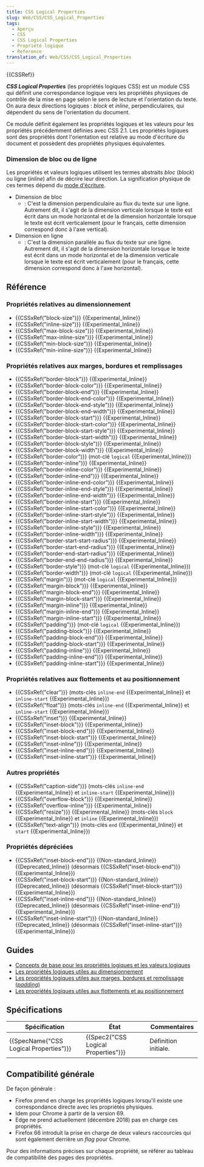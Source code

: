 ```yaml
---
title: CSS Logical Properties
slug: Web/CSS/CSS_Logical_Properties
tags:
  - Aperçu
  - CSS
  - CSS Logical Properties
  - Propriété logique
  - Reference
translation_of: Web/CSS/CSS_Logical_Properties
---
```

{{CSSRef}}

**_CSS Logical Properties_** (les propriétés logiques CSS) est un module CSS qui définit une correspondance logique vers les propriétés physiques de contrôle de la mise en page selon le sens de lecture et l'orientation du texte. On aura deux directions logiques : _block_ et _inline_, perpendiculaires, qui dépendent du sens de l'orientation du document.

Ce module définit également les propriétés logiques et les valeurs pour les propriétés précédemment définies avec CSS 2.1. Les propriétés logiques sont des propriétés dont l'orientation est relative au mode d'écriture du document et possèdent des propriétés physiques équivalentes.

### Dimension de bloc ou de ligne

Les propriétés et valeurs logiques utilisent les termes abstraits _bloc_ (_block_) ou ligne (_inline_) afin de décrire leur direction. La signification physique de ces termes dépend du [mode d'écriture](/fr/docs/Web/CSS/CSS_Writing_Modes).

- Dimension de bloc
  - : C'est la dimension perpendiculaire au flux du texte sur une ligne. Autrement dit, il s'agit de la dimension verticale lorsque le texte est écrit dans un mode horizontal et de la dimension horizontale lorsque le texte est écrit verticalement (pour le français, cette dimension correspond donc à l'axe vertical).
- Dimension en ligne
  - : C'est la dimension parallèle au flux du texte sur une ligne. Autrement dit, il s'agit de la dimension horizontale lorsque le texte est écrit dans un mode horizontal et de la dimension verticale lorsque le texte est écrit verticalement (pour le français, cette dimension correspond donc à l'axe horizontal).

## Référence

### Propriétés relatives au dimensionnement

- {{CSSxRef("block-size")}} {{Experimental_Inline}}
- {{CSSxRef("inline-size")}} {{Experimental_Inline}}
- {{CSSxRef("max-block-size")}} {{Experimental_Inline}}
- {{CSSxRef("max-inline-size")}} {{Experimental_Inline}}
- {{CSSxRef("min-block-size")}} {{Experimental_Inline}}
- {{CSSxRef("min-inline-size")}} {{Experimental_Inline}}

### Propriétés relatives aux marges, bordures et remplissages

- {{CSSxRef("border-block")}} {{Experimental_Inline}}
- {{CSSxRef("border-block-color")}} {{Experimental_Inline}}
- {{CSSxRef("border-block-end")}} {{Experimental_Inline}}
- {{CSSxRef("border-block-end-color")}} {{Experimental_Inline}}
- {{CSSxRef("border-block-end-style")}} {{Experimental_Inline}}
- {{CSSxRef("border-block-end-width")}} {{Experimental_Inline}}
- {{CSSxRef("border-block-start")}} {{Experimental_Inline}}
- {{CSSxRef("border-block-start-color")}} {{Experimental_Inline}}
- {{CSSxRef("border-block-start-style")}} {{Experimental_Inline}}
- {{CSSxRef("border-block-start-width")}} {{Experimental_Inline}}
- {{CSSxRef("border-block-style")}} {{Experimental_Inline}}
- {{CSSxRef("border-block-width")}} {{Experimental_Inline}}
- {{CSSxRef("border-color")}} (mot-clé `logical` {{Experimental_Inline}})
- {{CSSxRef("border-inline")}} {{Experimental_Inline}}
- {{CSSxRef("border-inline-color")}} {{Experimental_Inline}}
- {{CSSxRef("border-inline-end")}} {{Experimental_Inline}}
- {{CSSxRef("border-inline-end-color")}} {{Experimental_Inline}}
- {{CSSxRef("border-inline-end-style")}} {{Experimental_Inline}}
- {{CSSxRef("border-inline-end-width")}} {{Experimental_Inline}}
- {{CSSxRef("border-inline-start")}} {{Experimental_Inline}}
- {{CSSxRef("border-inline-start-color")}} {{Experimental_Inline}}
- {{CSSxRef("border-inline-start-style")}} {{Experimental_Inline}}
- {{CSSxRef("border-inline-start-width")}} {{Experimental_Inline}}
- {{CSSxRef("border-inline-style")}} {{Experimental_Inline}}
- {{CSSxRef("border-inline-width")}} {{Experimental_Inline}}
- {{CSSxRef("border-start-start-radius")}} {{Experimental_Inline}}
- {{CSSxRef("border-start-end-radius")}} {{Experimental_Inline}}
- {{CSSxRef("border-end-start-radius")}} {{Experimental_Inline}}
- {{CSSxRef("border-end-end-radius")}} {{Experimental_Inline}}
- {{CSSxRef("border-style")}} (mot-clé `logical` {{Experimental_Inline}})
- {{CSSxRef("border-width")}} (mot-clé `logical` {{Experimental_Inline}})
- {{CSSxRef("margin")}} (mot-clé `logical` {{Experimental_Inline}})
- {{CSSxRef("margin-block")}} {{Experimental_Inline}}
- {{CSSxRef("margin-block-end")}} {{Experimental_Inline}}
- {{CSSxRef("margin-block-start")}} {{Experimental_Inline}}
- {{CSSxRef("margin-inline")}} {{Experimental_Inline}}
- {{CSSxRef("margin-inline-end")}} {{Experimental_Inline}}
- {{CSSxRef("margin-inline-start")}} {{Experimental_Inline}}
- {{CSSxRef("padding")}} (mot-clé `logical` {{Experimental_Inline}})
- {{CSSxRef("padding-block")}} {{Experimental_Inline}}
- {{CSSxRef("padding-block-end")}} {{Experimental_Inline}}
- {{CSSxRef("padding-block-start")}} {{Experimental_Inline}}
- {{CSSxRef("padding-inline")}} {{Experimental_Inline}}
- {{CSSxRef("padding-inline-end")}} {{Experimental_Inline}}
- {{CSSxRef("padding-inline-start")}} {{Experimental_Inline}}

### Propriétés relatives aux flottements et au positionnement

- {{CSSxRef("clear")}} (mots-clés `inline-end` {{Experimental_Inline}} et `inline-start` {{Experimental_Inline}})
- {{CSSxRef("float")}} (mots-clés `inline-end` {{Experimental_Inline}} et `inline-start` {{Experimental_Inline}})
- {{CSSxRef("inset")}} {{Experimental_Inline}}
- {{CSSxRef("inset-block")}} {{Experimental_Inline}}
- {{CSSxRef("inset-block-end")}} {{Experimental_Inline}}
- {{CSSxRef("inset-block-start")}} {{Experimental_Inline}}
- {{CSSxRef("inset-inline")}} {{Experimental_Inline}}
- {{CSSxRef("inset-inline-end")}} {{Experimental_Inline}}
- {{CSSxRef("inset-inline-start")}} {{Experimental_Inline}}

### Autres propriétés

- {{CSSxRef("caption-side")}} (mots-clés `inline-end` {{Experimental_Inline}} et `inline-start` {{Experimental_Inline}})
- {{CSSxRef("overflow-block")}} {{Experimental_Inline}}
- {{CSSxRef("overflow-inline")}} {{Experimental_Inline}}
- {{CSSxRef("resize")}} {{Experimental_Inline}} (mots-clés `block` {{Experimental_Inline}} et `inline` {{Experimental_Inline}})
- {{CSSxRef("text-align")}} (mots-clés `end` {{Experimental_Inline}} et `start` {{Experimental_Inline}})

### Propriétés dépréciées

- {{CSSxRef("inset-block-end")}} {{Non-standard_Inline}} {{Deprecated_Inline}} (désormais {{CSSxRef("inset-block-end")}} {{Experimental_Inline}})
- {{CSSxRef("inset-block-start")}} {{Non-standard_Inline}} {{Deprecated_Inline}} (désormais {{CSSxRef("inset-block-start")}} {{Experimental_Inline}})
- {{CSSxRef("inset-inline-end")}} {{Non-standard_Inline}} {{Deprecated_Inline}} (désormais {{CSSxRef("inset-inline-end")}} {{Experimental_Inline}})
- {{CSSxRef("inset-inline-start")}} {{Non-standard_Inline}} {{Deprecated_Inline}} (désormais {{CSSxRef("inset-inline-start")}} {{Experimental_Inline}})

## Guides

- [Concepts de base pour les propriétés logiques et les valeurs logiques](/fr/docs/Web/CSS/CSS_Logical_Properties/Basic_concepts)
- [Les propriétés logiques utiles au dimensionnement](/fr/docs/Web/CSS/CSS_Logical_Properties/Sizing)
- [Les propriétés logiques utiles aux marges, bordures et remplissage (_padding_)](/fr/docs/Web/CSS/CSS_Logical_Properties/Margins_borders_padding)
- [Les propriétés logiques utiles aux flottements et au positionnement](/fr/docs/Web/CSS/CSS_Logical_Properties/Floating_and_positioning)

## Spécifications

| Spécification                                        | État                                             | Commentaires         |
| ---------------------------------------------------- | ------------------------------------------------ | -------------------- |
| {{SpecName("CSS Logical Properties")}} | {{Spec2("CSS Logical Properties")}} | Définition initiale. |

## Compatibilité générale

De façon générale :

- Firefox prend en charge les propriétés logiques lorsqu'il existe une correspondance directe avec les propriétés physiques.
- Idem pour Chrome à partir de la version 69.
- Edge ne prend actuellement (décembre 2018) pas en charge ces propriétés.
- Firefox 66 introduit la prise en charge de deux valeurs raccourcies qui sont également derrière un _flag_ pour Chrome.

Pour des informations précises sur chaque propriété, se référer au tableau de compatibilité des pages des propriétés.
